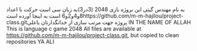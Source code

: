 <hr2> به نام مهندس گیتی </hr2> 
<hr4>
این بروژه بازی 2048 (3در3)به زبان سی است
</hr4>
<hr4> حرکت  با اعداد 8و4و2و6 است</hr4>
<hr4>  به اینجا آورده استhttps://github.com/m-m-hajilou/project-class.gitپروژه جهت مرتب سازی از </hr4>
<hr2>
خدانگدارتان
یاعلی
</hr2>
IN THE NAME OF ALLAH 
This  is language c game 2048 
All files are available at https://github.com/m-m-hajilou/project-class.git, but copied to clean repositories
YA ALI
